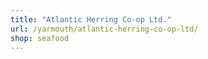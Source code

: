 ```yaml
---
title: "Atlantic Herring Co-op Ltd."
url: /yarmouth/atlantic-herring-co-op-ltd/
shop: seafood
---
```

